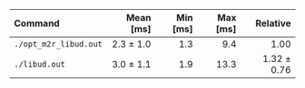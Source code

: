 | Command | Mean [ms] | Min [ms] | Max [ms] | Relative |
|:---|---:|---:|---:|---:|
| `./opt_m2r_libud.out` | 2.3 ± 1.0 | 1.3 | 9.4 | 1.00 |
| `./libud.out` | 3.0 ± 1.1 | 1.9 | 13.3 | 1.32 ± 0.76 |
